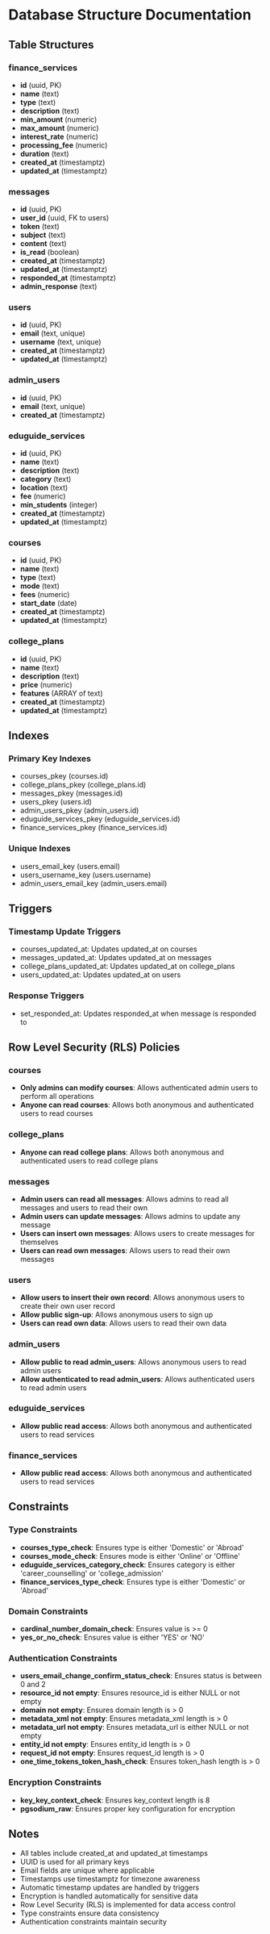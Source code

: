 # Database Structure Documentation

## Table Structures

### finance_services
- **id** (uuid, PK)
- **name** (text)
- **type** (text)
- **description** (text)
- **min_amount** (numeric)
- **max_amount** (numeric)
- **interest_rate** (numeric)
- **processing_fee** (numeric)
- **duration** (text)
- **created_at** (timestamptz)
- **updated_at** (timestamptz)

### messages
- **id** (uuid, PK)
- **user_id** (uuid, FK to users)
- **token** (text)
- **subject** (text)
- **content** (text)
- **is_read** (boolean)
- **created_at** (timestamptz)
- **updated_at** (timestamptz)
- **responded_at** (timestamptz)
- **admin_response** (text)

### users
- **id** (uuid, PK)
- **email** (text, unique)
- **username** (text, unique)
- **created_at** (timestamptz)
- **updated_at** (timestamptz)

### admin_users
- **id** (uuid, PK)
- **email** (text, unique)
- **created_at** (timestamptz)

### eduguide_services
- **id** (uuid, PK)
- **name** (text)
- **description** (text)
- **category** (text)
- **location** (text)
- **fee** (numeric)
- **min_students** (integer)
- **created_at** (timestamptz)
- **updated_at** (timestamptz)

### courses
- **id** (uuid, PK)
- **name** (text)
- **type** (text)
- **mode** (text)
- **fees** (numeric)
- **start_date** (date)
- **created_at** (timestamptz)
- **updated_at** (timestamptz)

### college_plans
- **id** (uuid, PK)
- **name** (text)
- **description** (text)
- **price** (numeric)
- **features** (ARRAY of text)
- **created_at** (timestamptz)
- **updated_at** (timestamptz)

## Indexes

### Primary Key Indexes
- courses_pkey (courses.id)
- college_plans_pkey (college_plans.id)
- messages_pkey (messages.id)
- users_pkey (users.id)
- admin_users_pkey (admin_users.id)
- eduguide_services_pkey (eduguide_services.id)
- finance_services_pkey (finance_services.id)

### Unique Indexes
- users_email_key (users.email)
- users_username_key (users.username)
- admin_users_email_key (admin_users.email)

## Triggers

### Timestamp Update Triggers
- courses_updated_at: Updates updated_at on courses
- messages_updated_at: Updates updated_at on messages
- college_plans_updated_at: Updates updated_at on college_plans
- users_updated_at: Updates updated_at on users

### Response Triggers
- set_responded_at: Updates responded_at when message is responded to

## Row Level Security (RLS) Policies

### courses
- **Only admins can modify courses**: Allows authenticated admin users to perform all operations
- **Anyone can read courses**: Allows both anonymous and authenticated users to read courses

### college_plans
- **Anyone can read college plans**: Allows both anonymous and authenticated users to read college plans

### messages
- **Admin users can read all messages**: Allows admins to read all messages and users to read their own
- **Admin users can update messages**: Allows admins to update any message
- **Users can insert own messages**: Allows users to create messages for themselves
- **Users can read own messages**: Allows users to read their own messages

### users
- **Allow users to insert their own record**: Allows anonymous users to create their own user record
- **Allow public sign-up**: Allows anonymous users to sign up
- **Users can read own data**: Allows users to read their own data

### admin_users
- **Allow public to read admin_users**: Allows anonymous users to read admin users
- **Allow authenticated to read admin_users**: Allows authenticated users to read admin users

### eduguide_services
- **Allow public read access**: Allows both anonymous and authenticated users to read services

### finance_services
- **Allow public read access**: Allows both anonymous and authenticated users to read services

## Constraints

### Type Constraints
- **courses_type_check**: Ensures type is either 'Domestic' or 'Abroad'
- **courses_mode_check**: Ensures mode is either 'Online' or 'Offline'
- **eduguide_services_category_check**: Ensures category is either 'career_counselling' or 'college_admission'
- **finance_services_type_check**: Ensures type is either 'Domestic' or 'Abroad'

### Domain Constraints
- **cardinal_number_domain_check**: Ensures value is >= 0
- **yes_or_no_check**: Ensures value is either 'YES' or 'NO'

### Authentication Constraints
- **users_email_change_confirm_status_check**: Ensures status is between 0 and 2
- **resource_id not empty**: Ensures resource_id is either NULL or not empty
- **domain not empty**: Ensures domain length is > 0
- **metadata_xml not empty**: Ensures metadata_xml length is > 0
- **metadata_url not empty**: Ensures metadata_url is either NULL or not empty
- **entity_id not empty**: Ensures entity_id length is > 0
- **request_id not empty**: Ensures request_id length is > 0
- **one_time_tokens_token_hash_check**: Ensures token_hash length is > 0

### Encryption Constraints
- **key_key_context_check**: Ensures key_context length is 8
- **pgsodium_raw**: Ensures proper key configuration for encryption

## Notes
- All tables include created_at and updated_at timestamps
- UUID is used for all primary keys
- Email fields are unique where applicable
- Timestamps use timestamptz for timezone awareness
- Automatic timestamp updates are handled by triggers
- Encryption is handled automatically for sensitive data
- Row Level Security (RLS) is implemented for data access control
- Type constraints ensure data consistency
- Authentication constraints maintain security
